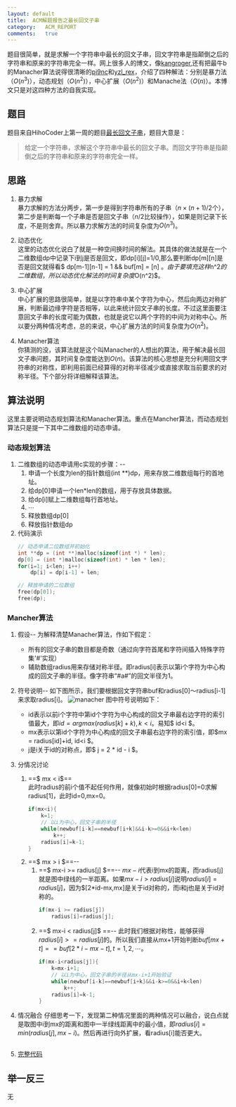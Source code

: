 ```yaml
---
layout:	default
title:	ACM解题报告之最长回文子串
category:	ACM_REPORT
comments:	true
---
```

题目很简单，就是求解一个字符串中最长的回文子串，回文字符串是指颠倒之后的字符串和原来的字符串完全一样。网上很多人的博文，像[kangroger](http://blog.csdn.net/kangroger/article/details/37742639),还有把最牛b的Manacher算法说得很清晰的[pi9nc](http://blog.csdn.net/pi9nc/article/details/9251455)和[yzl_rex](http://blog.csdn.net/yzl_rex/article/details/7908259)，介绍了四种解法：分别是暴力法（$O(n^3)$），动态规划（$O(n^2)$），中心扩展（$O(n^2)$）和Manache法（$O(n)$）。本博文只是对这四种方法的自我实现。


## 题目
题目来自HihoCoder上第一周的题目[最长回文子串](http://hihocoder.com/contest/hiho1/problem/1)，题目大意是：
> 给定一个字符串，求解这个字符串中最长的回文子串。而回文字符串是指颠倒之后的字符串和原来的字符串完全一样。


## 思路
1. 暴力求解  
暴力求解的方法分两步，第一步是得到字符串所有的子串（$n\times(n+1)/2$个），第二步是判断每一个子串是否是回文子串（$n/2$比较操作），如果是则记录下长度，不是则舍弃。所以暴力求解方法的时间复杂度为$O(n^3)$。

2. 动态优化  
这里的动态优化说白了就是一种空间换时间的解法。其具体的做法就是在一个二维数组dp中记录下i到j是否是回文，即dp[i][j]=1/0,那么要判断dp[m][n]是否是回文就得看$ dp[m-1][n-1] = 1 \&\& buf[m] = [n] $。由于要填充这样$n^2$的二维数组，所以动态优化解法的时间复杂度$O(n^2)$。

3. 中心扩展  
中心扩展的思路很简单，就是以字符串中某个字符为中心，然后向两边对称扩展，判断最边缘字符是否相等，以此来统计回文子串的长度。不过这里面要注意回文子串的长度可能为偶数，也就是说它以两个字符的中间为对称中心。所以要分两种情况考虑，总的来说，中心扩展方法的时间复杂度为$O(n^2)$。

4. Manacher算法  
你猜测的没，该算法就是这个叫Manacher的人想出的算法，用于解决最长回文子串问题，其时间复杂度能达到$O(n)$。该算法的核心思想是充分利用回文字符串的对称性，即利用前面已经算得的对称半径减少或直接求取当前要求的对称半径。下个部分将详细解释该算法。

## 算法说明
这里主要说明动态规划算法和Manacher算法。重点在Mancher算法，而动态规划算法只是提一下其中二维数组的动态申请。
### 动态规划算法
1. 二维数组的动态申请用c实现的步骤：--
    1. 申请一个长度为len的指针数组(int **)dp，用来存放二维数组每行的首地址。
    2. 给dp[0]申请一个len*len的数组，用于存放具体数据。
    3. 给dp[i]赋上二维数组每行首地址。
    4. $\cdots$
    5. 释放数组dp[0]
    6. 释放指针数组dp
2. 代码演示
    ```c
    // 动态申请二位数组并初始化
    int **dp = (int **)malloc(sizeof(int *) * len);
    dp[0] = (int *)malloc(sizeof(int) * len * len);
    for(i=1; i<len; i++)
        dp[i] = dp[i-1] + len;

    // 释放申请的二位数组
    free(dp[0]);
    free(dp);
    ```
### Mancher算法
1. 假设--
为解释清楚Manacher算法，作如下假定：  
    * 所有的回文子串的数目都是奇数（通过向字符首尾和字符间插入特殊字符集'#'实现）
    * 辅助数组radius用来存储对称半径。即radius[i]表示以第i个字符为中心构成的回文子串的半径。像字符串“#a#”的回文半径为1。
2. 符号说明--
如下图所示，我们要根据回文字符串buf和radius[0]～radius[i-1]来求取radius[i]。
![manacher]({{site.baseurl}}/assets/images/manacher.png)
 图中符号说明如下：  
    * id表示以前i个字符中第id个字符为中心构成的回文子串最右边字符的索引值最大，即$id = argmax(radius[k]+k),k<i$。易知$ id<i $。
    * mx表示以第id个字符为中心构成的回文子串最右边字符的索引值，即$mx = radius[id]+id, id<i $。
    * j是i关于id的对称点，即$ j = 2 * id - i $。

3. 分情况讨论  
    1. ==$ mx < i$==  
    此时radius的前i个值不起任何作用，就像初始时根据radius[0]=0求解radius[1]，此时id=0,mx=0。
        ```c
        if(mx<i){
            k=1;
            // 以i为中心，回文子串的半径
            while(newbuf[i-k]==newbuf[i+k]&&i-k>=0&&i+k<len)
                k++;
            radius[i]=k-1;
        }
        ```
    2. ==$ mx > i $==--
        1. ==$ mx-i >= radius[j] $==--
        $mx-i$代表i到mx的距离，而radius[j]就是图中绿线的一半距离。如果$mx-i > radius[j]$说明$radius[i]=radius[j]$，因为$[2*id-mx,mx]是关于id对称的，而i和j也是关于id对称的。
            ```c
            if(mx-i >= radius[j])
                radius[i]=radius[j];
            ```
        2. ==$ mx-i < radius[j]$ ==--
        此时我们根据对称性，能够获得$radius[i]>=radius[j]$的。所以我们直接从mx+1开始判断$buf[mx+t]==buf[2*i-mx-t],t=1,2,\cdots$。
            ```c
            if(mx-i<radius[j]){
                k=mx-i+1;
                // 以i为中心，回文子串的半径从mx-i+1开始验证
                while(newbuf[i-k]==newbuf[i+k]&&i-k>=0&&i+k<len)
                    k++;
                radius[i]=k-1;
            }
            ```
4. 情况融合
仔细思考一下，发现第二种情况里面的两种情况可以融合，说白点就是取图中i到mx的距离和图中一半绿线距离中的最小值，即$radius[i]=min(radius[j],mx-i)$。然后再进行向外扩展，看radius[i]能否更大。
    ```c

    ```


4. [完整代码]({{site.baseurl}}/assets/attachs/1032.cpp.txt)

## 举一反三
无


















	

